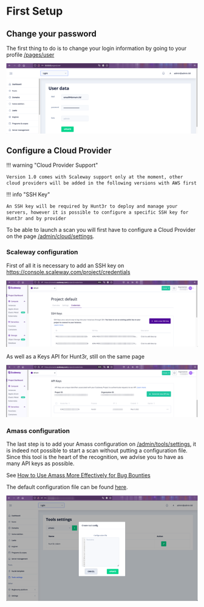 # First Setup

## Change your password

The first thing to do is to change your login information by going to your profile [/pages/user](http://0.0.0.0/pages/user)

![](../assets/images/profile_update.png)

## Configure a Cloud Provider

!!! warning "Cloud Provider Support"

    Version 1.0 comes with Scaleway support only at the moment, other cloud providers will be added in the following versions with AWS first

!!! info "SSH Key"

    An SSH key will be required by Hunt3r to deploy and manage your servers, however it is possible to configure a specific SSH key for Hunt3r and by provider

To be able to launch a scan you will first have to configure a Cloud Provider on the page [/admin/cloud/settings](http://0.0.0.0/admin/cloud/settings).

### Scaleway configuration

First of all it is necessary to add an SSH key on https://console.scaleway.com/project/credentials

![](../assets/images/Scaleway_SSH_Configuration.png)

As well as a Keys API for Hunt3r, still on the same page

![](../assets/images/Scaleway_API_Keys_Configuration.png)

### Amass configuration

The last step is to add your Amass configuration on [/admin/tools/settings](http://0.0.0.0/admin/tools/), it is indeed not possible to start a scan without putting a configuration file.
Since this tool is the heart of the recognition, we advise you to have as many API keys as possible.

See [How to Use Amass More Effectively for Bug Bounties](https://hakluke.medium.com/haklukes-guide-to-amass-how-to-use-amass-more-effectively-for-bug-bounties-7c37570b83f7)

The default configuration file can be found [here](https://github.com/OWASP/Amass/blob/master/examples/config.ini).

![](../assets/images/install_amass.png)